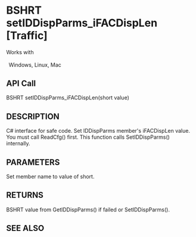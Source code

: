 # BSHRT setIDDispParms_iFACDispLen [Traffic]

Works with <p class="s1" style="padding-top: 2pt;padding-left: 5pt;text-indent: 0pt;text-align: left;"><a name="bookmark443">&zwnj;</a>Windows, Linux, Mac</p>

## API Call
BSHRT setIDDispParms_iFACDispLen(short value)
## DESCRIPTION
C# interface for safe code. Set IDDispParms member&#39;s iFACDispLen value. You must call ReadCfg() first. This function calls SetIDDispParms() internally.

## PARAMETERS
Set member name to value of short.

## RETURNS
BSHRT value from GetIDDispParms() if failed or SetIDDispParms().

## SEE ALSO

